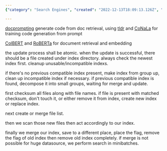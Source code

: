```yaml
---
{"category": "Search Engines", "created": "2022-12-13T18:09:13.126Z", "date": "2022-12-13 18:09:13", "description": "This article discusses an efficient method for updating a search engine using advanced tools such as docprompting, ColBERT, and RoBERTa. The process involves managing file lists, scanning new files based on the index, merging, saving, and removing old indexes while also handling large datasets in minibatches when necessary.", "modified": "2023-01-02T21:00:54.175Z", "tags": ["docprompting", "ColBERT", "RoBERTa", "search engine update", "file lists", "index scanning", "minibatches"], "title": "Lazero Search Engine Update Logic"}

---
```


[docprompting](https://github.com/shuyanzhou/docprompting) generate code from doc retrieval, using [tldr](https://github.com/tldr-pages/tldr) and [CoNaLa](https://conala-corpus.github.io/) for training code generation from prompt

[ColBERT](https://medium.com/@varun030403/colbert-a-complete-guide-1552468335ae) and [RoBERTa](https://medium.com/dataseries/roberta-robustly-optimized-bert-pretraining-approach-d033464bd946) for document retrieval and embedding

the update process shall be atomic. when the update is successful, there should be a file created under index directory. always check the newest index first. cleanup unusable/incompatible indexs.

if there's no previous compatible index present, make index from group up, clean up incompatible index if necessary. if previous compatible index is found, decompose it into small groups, waiting for merge and update.

first checksum all files along with file names. if file is present with matched checksum, don't touch it, or either remove it from index, create new index or replace index.

next create or merge file list.

then we scan those new files then act accordingly to our index.

finally we merge our index, save to a different place, place the flag, remove the flag of old index then remove old index completely. if merge is not possible for huge datasource, we perform search in minibatches.
